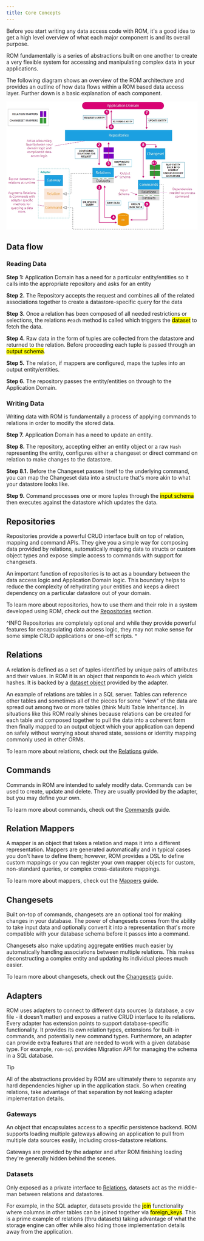 ```yaml
---
title: Core Concepts
---
```


Before you start writing any data access code with ROM, it's a good idea to get a high level overview of what each major component is and its overall purpose.

ROM fundamentally is a series of abstractions built on one another to create a very flexible system for accessing and manipulating complex data in your applications.

The following diagram shows an overview of the ROM architecture and provides an outline of how data flows within a ROM based data access layer. Further down is a basic explanation of each component.

![ROM Design Overview](images/rom-overview.jpg)

## Data flow

### Reading Data

**Step 1:** Application Domain has a need for a particular entity/entities so it
            calls into the appropriate repository and asks for an entity

**Step 2.** The Repository accepts the request and combines all of the
            related associations together to create a datastore-specific query
            for the data

**Step 3.** Once a relation has been composed of all needed restrictions or
            selections, the relations `#each` method is called which triggers
            the <mark>dataset</mark> to fetch the data.

**Step 4.** Raw data in the form of tuples are collected from the datastore and
            returned to the relation. Before proceeding each tuple is passed
            through an <mark>output schema</mark>.

**Step 5.** The relation, if mappers are configured, maps the tuples into an
            output entity/entities.

**Step 6.** The repository passes the entity/entities on through to the
            Application Domain.

### Writing Data

Writing data with ROM is fundamentally a process of applying commands to relations in order to modify the stored data.

**Step 7.** Application Domain has a need to update an entity.

**Step 8.** The repository, accepting either an entity object or a raw `Hash`
            representing the entity, configures either a changeset or direct
            command on relation to make changes to the datastore.

**Step 8.1.** Before the Changeset passes itself to the underlying command, you
              can map the Changeset data into a structure that's more akin to what
              your datastore looks like.

**Step 9.** Command processes one or more tuples through the
            <mark>input schema</mark> then executes against the datastore which
            updates the data.


## Repositories

Repositories provide a powerful CRUD interface built on top of relation, mapping and command APIs. They give you a simple way for composing data provided by relations, automatically mapping data to structs or custom object types and expose simple access to commands with support for changesets.

An important function of repositories is to act as a boundary between the data access logic and Application Domain logic. This boundary helps to reduce the complexity of rehydrating your entities and keeps a direct dependency on a particular datastore out of your domain.

To learn more about repositories, how to use them and their role in a system developed using ROM, check out the [Repositories](/%{version}/learn/repositories) section.

^INFO
  Repositories are completely optional and while they provide powerful features   for encapsulating data access logic, they may not make sense for some   simple CRUD applications or one-off scripts.
^

## Relations

A relation is defined as a set of tuples identified by unique pairs of attributes and their values. In ROM it is an object that responds to `#each` which yields hashes. It is backed by a [dataset object](#datasets) provided by the adapter.


An example of relations are tables in a SQL server. Tables can reference other tables and sometimes all of the pieces for some "view" of the data are spread out among two or more tables (think Multi Table Inheritance). In situations like this ROM really shines because relations can be created for each table and composed together to pull the data into a coherent form then finally mapped to an output object which your application can depend on safely without worrying about shared state, sessions or identity mapping commonly used in other ORMs.

To learn more about relations, check out the [Relations](/%{version}/learn/core/relations) guide.


## Commands

Commands in ROM are intended to safely modify data. Commands can be used to create, update and delete. They are usually provided by the adapter, but you may define your own.

To learn more about commands, check out the [Commands](/%{version}/learn/core/commands) guide.

## Relation Mappers

A mapper is an object that takes a relation and maps it into a different representation. Mappers are generated automatically and in typical cases you don't have to define them; however, ROM provides a DSL to define custom mappings or you can register your own mapper objects for custom, non-standard queries, or complex cross-datastore mappings.

To learn more about mappers, check out the [Mappers](//guide/core-concepts/mappers) guide.

## Changesets

Built on-top of commands, changesets are an optional tool for making changes in your database. The power of changesets comes from the ability to take input data and optionally convert it into a representation that's more compatible with your database schema before it passes into a command.

Changesets also make updating aggregate entities much easier by automatically handling associations between multiple relations. This makes deconstructing a complex entity and updating its individual pieces much easier.

To learn more about changesets, check out the [Changesets](//guide/core-concepts/changesets) guide.

## Adapters

ROM uses adapters to connect to different data sources (a database, a csv file - it doesn't matter) and exposes a native CRUD interface to its relations. Every adapter has extension points to support database-specific functionality. It provides its own relation types, extensions for built-in commands, and potentially new command types. Furthermore, an adapter can provide extra features that are needed to work with a given database type. For example, `rom-sql` provides Migration API for managing the schema in a SQL database.

> [!TIP]
> All of the abstractions provided by ROM are ultimately there to separate any hard dependencies higher up in the application stack. So when creating relations, take advantage of that separation by not leaking adapter implementation details.

### Gateways

An object that encapsulates access to a specific persistence backend. ROM supports loading multiple gateways allowing an application to pull from multiple data sources easily, including cross-datastore relations.

Gateways are provided by the adapter and after ROM finishing loading they're generally hidden behind the scenes.

### Datasets

Only exposed as a private interface to [Relations](#relations), datasets act as the middle-man between relations and datastores.

For example, in the SQL adapter, datasets provide the <mark>join</mark> functionality where columns in other tables can be joined together via <mark>foreign_keys</mark>. This is a prime example of relations (thru datasets) taking advantage of what the storage engine can offer while also hiding those implementation details away from the application.
